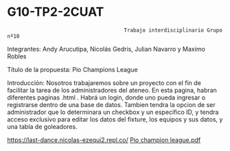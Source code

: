 # G10-TP2-2CUAT
                                          Trabajo interdisciplinario Grupo nº10

Integrantes: Andy Arucutipa, Nicolás Gedris, Julian Navarro y Maximo Robles

Título de la propuesta: Pio Champions League

Introducción: Nosotros trabajaremos sobre un proyecto con el fin de facilitar la tarea de los administradores del ateneo. En esta pagina, habran diferentes paginas .html
. Habrá un login, donde uno pueda ingresar o registrarse dentro de una base de datos. Tambien tendra la opcion de ser administrador que lo determinara un checkbox y un especifico ID, y tendra acceso exclusivo para editar los datos del fixture, los equipos y sus datos, y una tabla de goleadores. 

https://last-dance.nicolas-ezequi2.repl.co/
[Pio champion league.pdf](https://github.com/PioIX/G10-TP2-2CUAT/files/9761082/Pio.champion.league.pdf)
